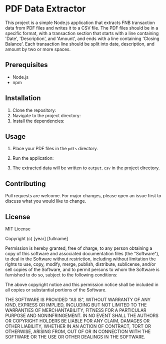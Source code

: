 # PDF Data Extractor

This project is a simple Node.js application that extracts FNB transaction data from PDF files and writes it to a CSV file. 
The PDF files should be in a specific format, with a transaction section that starts with a line containing 'Date', 'Description', and 'Amount', and ends with a line containing 'Closing Balance'. 
Each transaction line should be split into date, description, and amount by two or more spaces.

## Prerequisites

- Node.js
- npm

## Installation

1. Clone the repository:
2. Navigate to the project directory:
3. Install the dependencies:

## Usage

1. Place your PDF files in the `pdfs` directory.
2. Run the application:

3. The extracted data will be written to `output.csv` in the project directory.

## Contributing

Pull requests are welcome. For major changes, please open an issue first to discuss what you would like to change.

## License

MIT License

Copyright (c) [year] [fullname]

Permission is hereby granted, free of charge, to any person obtaining a copy
of this software and associated documentation files (the "Software"), to deal
in the Software without restriction, including without limitation the rights
to use, copy, modify, merge, publish, distribute, sublicense, and/or sell
copies of the Software, and to permit persons to whom the Software is
furnished to do so, subject to the following conditions:

The above copyright notice and this permission notice shall be included in all
copies or substantial portions of the Software.

THE SOFTWARE IS PROVIDED "AS IS", WITHOUT WARRANTY OF ANY KIND, EXPRESS OR
IMPLIED, INCLUDING BUT NOT LIMITED TO THE WARRANTIES OF MERCHANTABILITY,
FITNESS FOR A PARTICULAR PURPOSE AND NONINFRINGEMENT. IN NO EVENT SHALL THE
AUTHORS OR COPYRIGHT HOLDERS BE LIABLE FOR ANY CLAIM, DAMAGES OR OTHER
LIABILITY, WHETHER IN AN ACTION OF CONTRACT, TORT OR OTHERWISE, ARISING FROM,
OUT OF OR IN CONNECTION WITH THE SOFTWARE OR THE USE OR OTHER DEALINGS IN THE
SOFTWARE.
